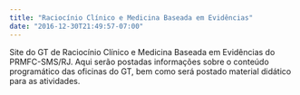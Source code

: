 ```yaml
---
title: "Raciocínio Clínico e Medicina Baseada em Evidências"
date: "2016-12-30T21:49:57-07:00"
---
```


Site do GT de Raciocínio Clínico e Medicina Baseada em Evidências do PRMFC-SMS/RJ. Aqui serão postadas informações sobre o conteúdo programático das oficinas do GT, bem como será postado material didático para as atividades. 